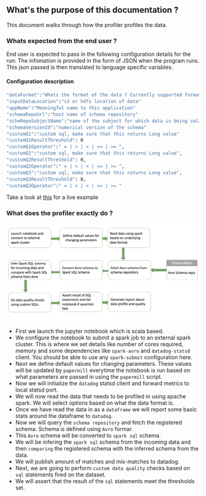 ## What's the purpose of this documentation ?

This document walks through how the profiler profiles the data.

### Whats expected from the end user ?

End user is expected to pass in the following configuration details for the run: 
The infomation is provided in the form of JSON when the program runs. This json passed is then translated to language specific variables.

#### Configuration description

```bash
"dataFormat":"Whats the format of the data ? Currently supported formats include JSON, CSV and PARQUET"
"inputDataLocation":"s3 or hdfs location of data"
"appName":"Meaningful name to this application"
"schemaRepoUrl":"host name of schema repository"
"scheRepoSubjectName":"name of the subject for which data is being validated"
"schemaVersionId":"numerical version of the schema"
"customQ1":"custom sql, make sure that this returns Long value"
"customQ1ResultThreshold": 0
"customQ1Operator":" = | > | < | <= | >= ",
"customQ2":"custom sql, make sure that this returns Long value",
"customQ2ResultThreshold": 0,
"customQ2Operator":" = | > | < | <= | >= ",
"customQ3":"custom sql, make sure that this returns Long value",
"customQ3ResultThreshold": 0,
"customQ3Operator":" = | > | < | <= | >= "
```

Take a look at [this](https://github.com/Nordstrom/bigdata-profiler#run-instructions) for a live example

### What does the profiler exactly do ?

![workflow](flow.jpeg)

* First we launch the jupyter notebook which is scala based.
* We configure the notebook to submit a spark job to an external spark cluster. This is where we set details like number of cores required, memory and some dependencies like `spark-avro` and `datadog-statsd` client. You should be able to use any `spark-submit` configuration here. 
* Next we define default values for changing parameters. These values will be updated by `papermill` everytime the notebook is run based on what parameters are passed in using the `papermill` script. 
* Now we will initialize the `datadog` statsd client and forward metrics to local statsd port. 
* We will now read the data that needs to be profiled in using apache spark. We will select options based on what the data format is.
* Once we have read the data in as a `dataframe` we will report some basic stats around the dataframe to `datadog`.
* Now we will query the `schema repository` and fetch the registered schema. Schema is defined using `Avro` formar. 
* This `Avro` schema will be converted to `spark sql` schema. 
* We will be infering the `spark sql` schema from the incoming data and then `comparing` the registered schema with the inferred schema from the data.
* We will publish amount of matches and mis-matches to datadog. 
* Next, we are going to perform `custom data quality` checks based on `sql` statements fired on the dataset. 
* We will assert that the result of the `sql` statements meet the thresholds set. 
